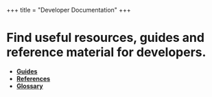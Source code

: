 +++
title = "Developer Documentation"
+++

# Find useful resources, guides and reference material for developers.

* [**Guides**](guides)
* [**References**](references)
* [**Glossary**](../glossary)
